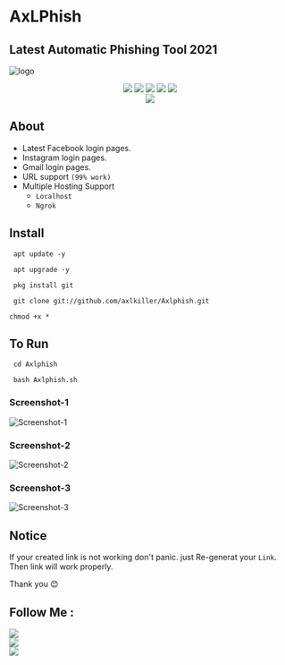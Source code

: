 # AxLPhish

## Latest Automatic Phishing Tool 2021


![logo](https://user-images.githubusercontent.com/88760257/132611406-91e22513-31e9-4603-9f3b-385f8daa4233.png)

<p align="center">
  <img src="https://img.shields.io/badge/Version-0.5-lime?style=for-the-badge">
  <img src="https://img.shields.io/github/license/axlkiller/Axlphish?&style=for-the-badge">
  <img src="https://img.shields.io/github/stars/axlkiller/Axlphish?color=cyan&style=for-the-badge">
  <img src="https://img.shields.io/github/issues/axlkiller/Axlphish?color=magenta&style=for-the-badge">
  <img src="https://img.shields.io/github/forks/axlkiller/Axlphish?color=aquamarine&style=for-the-badge"><br/>
<img src="https://img.shields.io/badge/AxL Killer-Killer?color="#E2F516" style=for-the-badge">
</p>



## About

- Latest Facebook login pages.
- Instagram login pages.
- Gmail login pages.
- URL support `(99% work)` 
- Multiple Hosting Support
  - `Localhost`
  - `Ngrok`


## Install


```
 apt update -y
```
```
 apt upgrade -y
```
```
 pkg install git
```
```
 git clone git://github.com/axlkiller/Axlphish.git
```
```
chmod +x *
```


## To Run

```
 cd Axlphish
```
```
 bash Axlphish.sh
```



### Screenshot-1
![Screenshot-1](https://github.com/axlkiller/Axlphish/raw/main/.imgs/Screenshot%201.jpg)
### Screenshot-2
![Screenshot-2](https://github.com/axlkiller/Axlphish/raw/main/.imgs/Screenshot%202.jpg)
### Screenshot-3
![Screenshot-3](https://github.com/axlkiller/Axlphish/raw/main/.imgs/Screenshot%203.jpg)

## Notice
If your created link is not working don't panic. just Re-generat your `Link`. Then link will work properly.


Thank you 😊


## Follow Me :
<p align="left">
  <a href="https://github.com/axlkiller" target="_blank"><img src="https://img.shields.io/badge/Github-AxL--Killer-silver?style=for-the-badge&logo=github"></a><br/>
  <a href="https://www.instagram.com/axl.killer" target="_blank"><img src="https://img.shields.io/badge/Instagram-Gokul-red?style=for-the-badge&logo=instagram"></a><br/>
  <a href="https://facebook.com/axlkiller.fb" target="_blank"><img src="https://img.shields.io/badge/Facebook-Gokul-blue?style=for-the-badge&logo=facebook"></a>
</p>
